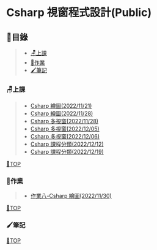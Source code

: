 # Csharp 視窗程式設計(Public)

## 📂目錄
>- [🪑上課](#上課)
>- [📙作業](#作業)
>- [🖌筆記](#筆記)

### 🪑上課
>- [Csharp 繪圖(2022/11/21)](https://github.com/XiaoYu0708/Csharp-Public/tree/Csharp-paint-1)
>- [Csharp 繪圖(2022/11/28)](https://github.com/XiaoYu0708/Csharp-Public/tree/Csharp-paint-2)
>- [Csharp 多視窗(2022/11/28)](https://github.com/XiaoYu0708/Csharp-Public/tree/Csharp-multi-window-1)
>- [Csharp 多視窗(2022/12/05)](https://github.com/XiaoYu0708/Csharp-Public/tree/Csharp-multi-window-2)
>- [Csharp 多視窗(2022/12/06)](https://github.com/XiaoYu0708/Csharp-Public/tree/Csharp-multi-window-3)
>- [Csharp 課程分類(2022/12/12)](https://github.com/XiaoYu0708/Csharp-Public/tree/Csharp-Course-1)
>- [Csharp 課程分類(2022/12/19)](https://github.com/XiaoYu0708/Csharp-Public/tree/Csharp-Course-2)

[📍TOP](#目錄)
### 📙作業
>- [作業八-Csharp 繪圖(2022/11/30)](https://github.com/XiaoYu0708/Csharp-Public/tree/Csharp-paint-3)

[📍TOP](#目錄)

### 🖌筆記

[📍TOP](#目錄)
